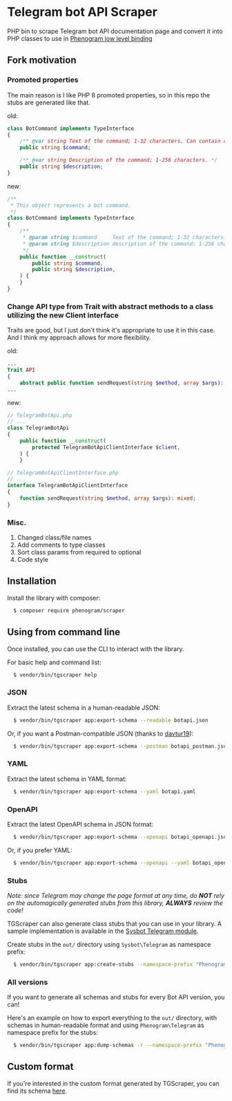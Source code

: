 # Telegram bot API Scraper

PHP bin to scrape Telegram bot API documentation page and convert it into PHP classes
to use in [Phenogram low level binding](https://github.com/phenogram/bindings)

## Fork motivation
### Promoted properties
The main reason is I like PHP 8 promoted properties, so in this repo the stubs are generated like that.

old:
```php
class BotCommand implements TypeInterface
{
    /** @var string Text of the command; 1-32 characters. Can contain only lowercase English letters, digits and underscores. */
    public string $command;

    /** @var string Description of the command; 1-256 characters. */
    public string $description;
}
```

new:
```php
/**
 * This object represents a bot command.
 */
class BotCommand implements TypeInterface
{
    /**
     * @param string $command     Text of the command; 1-32 characters. Can contain only lowercase English letters, digits and underscores.
     * @param string $description description of the command; 1-256 characters
     */
    public function __construct(
        public string $command,
        public string $description,
    ) {
    }
}
```

### Change API type from Trait with abstract methods to a class utilizing the new Client interface
Traits are good, but I just don't think it's appropriate to use it in this case.
And I think my approach allows for more flexibility.

old:
```php
...
Trait API
{
    abstract public function sendRequest(string $method, array $args): mixed;
...
```

new:
```php
// TelegramBotApi.php
// ...
class TelegramBotApi
{
	public function __construct(
		protected TelegramBotApiClientInterface $client,
	) {
	}
```

```php
// TelegramBotApiClientInterface.php
// ...
interface TelegramBotApiClientInterface
{
	function sendRequest(string $method, array $args): mixed;
}

```

### Misc.
1. Changed class/file names
2. Add comments to type classes
3. Sort class params from required to optional
4. Code style

## Installation

Install the library with composer:

```bash 
  $ composer require phenogram/scraper
```

## Using from command line

Once installed, you can use the CLI to interact with the library.

For basic help and command list:

```bash 
  $ vendor/bin/tgscraper help
```

### JSON

Extract the latest schema in a human-readable JSON:

```bash 
  $ vendor/bin/tgscraper app:export-schema --readable botapi.json
```

Or, if you want a Postman-compatible JSON (thanks to [davtur19](https://github.com/davtur19/TuriBotGen/blob/master/postman.php)):

```bash 
  $ vendor/bin/tgscraper app:export-schema --postman botapi_postman.json
```

### YAML

Extract the latest schema in YAML format:

```bash 
  $ vendor/bin/tgscraper app:export-schema --yaml botapi.yaml
```

### OpenAPI

Extract the latest OpenAPI schema in JSON format:

```bash 
  $ vendor/bin/tgscraper app:export-schema --openapi botapi_openapi.json
```

Or, if you prefer YAML:

```bash 
  $ vendor/bin/tgscraper app:export-schema --openapi --yaml botapi_openapi.yaml
```

### Stubs

_Note: since Telegram may change the page format at any time, do **NOT** rely on the automagically generated
stubs from this library, **ALWAYS** review the code!_

TGScraper can also generate class stubs that you can use in your library. A sample implementation is available in the [Sysbot Telegram module](https://github.com/Sysbot-org/Sysbot-tg).

Create stubs in the `out/` directory using `Sysbot\Telegram` as namespace prefix:

```bash 
  $ vendor/bin/tgscraper app:create-stubs --namespace-prefix "Phenogram\Telegram" out
```

### All versions

If you want to generate all schemas and stubs for every Bot API version, you can!

Here's an example on how to export everything to the `out/` directory, with schemas in human-readable format and using `Phenogram\Telegram` as namespace prefix for the stubs:

```bash 
  $ vendor/bin/tgscraper app:dump-schemas -r --namespace-prefix "Phenogram\Telegram" out
```

## Custom format

If you're interested in the custom format generated by TGScraper, you can find its schema [here](docs/schema.json).